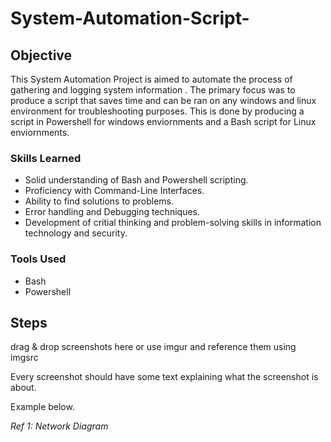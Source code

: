 # System-Automation-Script-

## Objective
This System Automation Project is aimed to automate the process of gathering and logging system information . The primary focus was to produce a script that saves time and can be ran on any windows and linux environment for troubleshooting purposes. This is done by producing a script in Powershell for windows enviornments and a Bash script for Linux enviornments. 

### Skills Learned

- Solid understanding of Bash and Powershell scripting.
- Proficiency with Command-Line Interfaces.
- Ability to find solutions to problems.
- Error handling and Debugging techniques.
- Development of critial thinking and problem-solving skills in information technology and security.

### Tools Used

- Bash
- Powershell

## Steps
drag & drop screenshots here or use imgur and reference them using imgsrc

Every screenshot should have some text explaining what the screenshot is about.

Example below.

*Ref 1: Network Diagram*
